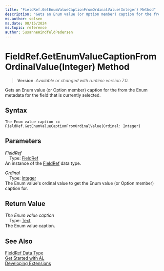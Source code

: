 ```yaml
---
title: "FieldRef.GetEnumValueCaptionFromOrdinalValue(Integer) Method"
description: "Gets an Enum value (or Option member) caption for the from the Enum metadata for the field that is currently selected."
ms.author: solsen
ms.date: 08/15/2024
ms.topic: reference
author: SusanneWindfeldPedersen
---
```

[//]: # (START>DO_NOT_EDIT)
[//]: # (IMPORTANT:Do not edit any of the content between here and the END>DO_NOT_EDIT.)
[//]: # (Any modifications should be made in the .xml files in the ModernDev repo.)
# FieldRef.GetEnumValueCaptionFromOrdinalValue(Integer) Method
> **Version**: _Available or changed with runtime version 7.0._

Gets an Enum value (or Option member) caption for the from the Enum metadata for the field that is currently selected.


## Syntax
```AL
The Enum value caption :=   FieldRef.GetEnumValueCaptionFromOrdinalValue(Ordinal: Integer)
```
## Parameters
*FieldRef*  
&emsp;Type: [FieldRef](fieldref-data-type.md)  
An instance of the [FieldRef](fieldref-data-type.md) data type.  

*Ordinal*  
&emsp;Type: [Integer](../integer/integer-data-type.md)  
The Enum value's ordinal value to get the Enum value (or Option member) caption for.  


## Return Value
*The Enum value caption*  
&emsp;Type: [Text](../text/text-data-type.md)  
The Enum value caption.


[//]: # (IMPORTANT: END>DO_NOT_EDIT)
## See Also
[FieldRef Data Type](fieldref-data-type.md)  
[Get Started with AL](../../devenv-get-started.md)  
[Developing Extensions](../../devenv-dev-overview.md)